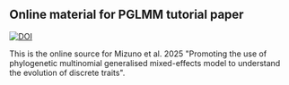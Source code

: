 ## Online material for PGLMM tutorial paper

<a href="https://doi.org/10.5281/zenodo.17038829"><img src="https://zenodo.org/badge/1049181296.svg" alt="DOI"></a>

This is the online source for Mizuno et al. 2025 "Promoting the use of phylogenetic multinomial generalised mixed-effects model to understand the evolution of discrete traits".
